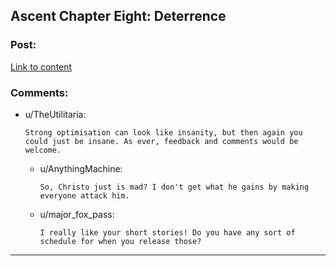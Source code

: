 ## Ascent Chapter Eight: Deterrence

### Post:

[Link to content](https://ascentuniverse.wordpress.com/2017/11/17/chapter-viii-deterrence/)

### Comments:

- u/TheUtilitaria:
  ```
  Strong optimisation can look like insanity, but then again you could just be insane. As ever, feedback and comments would be welcome.
  ```

  - u/AnythingMachine:
    ```
    So, Christo just is mad? I don't get what he gains by making everyone attack him.
    ```

  - u/major_fox_pass:
    ```
    I really like your short stories! Do you have any sort of schedule for when you release those?
    ```

---

